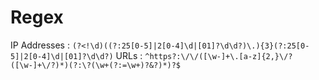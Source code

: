 # Regex

IP Addresses : `(?<!\d)((?:25[0-5]|2[0-4]\d|[01]?\d\d?)\.){3}(?:25[0-5]|2[0-4]\d|[01]?\d\d?)`
URLs : `^https?:\/\/([\w-]+\.[a-z]{2,}\/?([\w-]+\/?)*)(?:\?(\w+(?:=\w+)?&?)*)?$`

